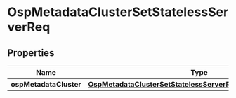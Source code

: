 # OspMetadataClusterSetStatelessServerReq

## Properties
Name | Type | Description | Notes
------------ | ------------- | ------------- | -------------
**ospMetadataCluster** | [**OspMetadataClusterSetStatelessServerReqOspMetadataCluster**](OspMetadataClusterSetStatelessServerReqOspMetadataCluster.md) |  |  [optional]
